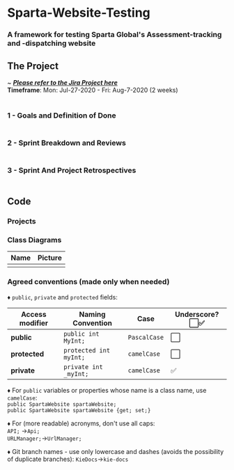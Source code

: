 ﻿# Sparta-Website-Testing

### A framework for testing Sparta Global's Assessment-tracking and -dispatching website 

## The Project

~ ***[Please refer to the Jira Project here](https://spartaglobal.atlassian.net/secure/RapidBoard.jspa?rapidView=243&projectKey=NG58FNLPRJ&view=planning&issueLimit=100)***
<br/>
**Timeframe**: Mon: Jul-27-2020 - Fri: Aug-7-2020 (2 weeks)
<br/><br/>

### 1 - Goals and Definition of Done<br/><br/>

### 2 - Sprint Breakdown and Reviews<br/><br/>

### 3 - Sprint And Project Retrospectives<br/><br/>

## Code

### Projects

### Class Diagrams

|Name|Picture|
|-|-|
|||

### Agreed conventions (made only when needed)  

♦ ```public```, ```private``` and ```protected``` fields: <br/>

|Access modifier|Naming Convention|Case|Underscore?⬜️✅|
|---------------|-----------------|----|---------------|
|**public**|```public int MyInt;```|```PascalCase```|⬜️|
|**protected**|```protected int myInt;```|```camelCase```|⬜️|
|**private**|```private int _myInt;```|```camelCase```|✅|

♦ For ```public``` variables or properties whose name is a class name, use ```camelCase```: <br>
```public SpartaWebsite spartaWebsite;```<br>
```public SpartaWebsite spartaWebsite {get; set;}```<br>

♦ For (more readable) acronyms, don't use all caps: <br>
```API;``` ->```Api;```<br> 
```URLManager;```->```UrlManager;```<br>

♦ Git branch names - use only lowercase and dashes (avoids the possibility of duplicate branches):
```KieDocs```->```kie-docs``` 